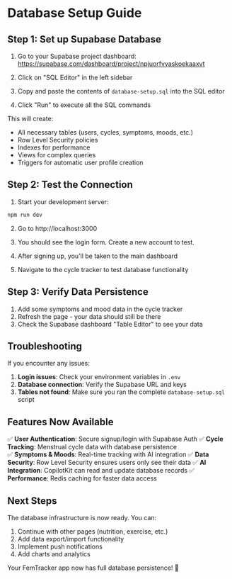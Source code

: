 # Database Setup Guide

## Step 1: Set up Supabase Database

1. Go to your Supabase project dashboard: https://supabase.com/dashboard/project/npjuorfvyaskoekaaxvt

2. Click on "SQL Editor" in the left sidebar

3. Copy and paste the contents of `database-setup.sql` into the SQL editor

4. Click "Run" to execute all the SQL commands

This will create:
- All necessary tables (users, cycles, symptoms, moods, etc.)
- Row Level Security policies
- Indexes for performance
- Views for complex queries
- Triggers for automatic user profile creation

## Step 2: Test the Connection

1. Start your development server:
```bash
npm run dev
```

2. Go to http://localhost:3000

3. You should see the login form. Create a new account to test.

4. After signing up, you'll be taken to the main dashboard

5. Navigate to the cycle tracker to test database functionality

## Step 3: Verify Data Persistence

1. Add some symptoms and mood data in the cycle tracker
2. Refresh the page - your data should still be there
3. Check the Supabase dashboard "Table Editor" to see your data

## Troubleshooting

If you encounter any issues:

1. **Login issues**: Check your environment variables in `.env`
2. **Database connection**: Verify the Supabase URL and keys
3. **Tables not found**: Make sure you ran the complete `database-setup.sql` script

## Features Now Available

✅ **User Authentication**: Secure signup/login with Supabase Auth
✅ **Cycle Tracking**: Menstrual cycle data with database persistence  
✅ **Symptoms & Moods**: Real-time tracking with AI integration
✅ **Data Security**: Row Level Security ensures users only see their data
✅ **AI Integration**: CopilotKit can read and update database records
✅ **Performance**: Redis caching for faster data access

## Next Steps

The database infrastructure is now ready. You can:

1. Continue with other pages (nutrition, exercise, etc.)
2. Add data export/import functionality
3. Implement push notifications
4. Add charts and analytics

Your FemTracker app now has full database persistence! 🎉 